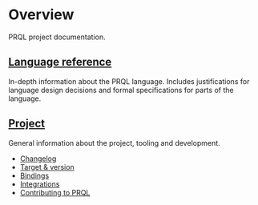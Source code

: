 # Overview

PRQL project documentation.

## [Language reference](./reference/syntax/index.md)

In-depth information about the PRQL language. Includes justifications for
language design decisions and formal specifications for parts of the language.

## [Project](./project/changelog.md)

General information about the project, tooling and development.

- [Changelog](./project/changelog.md)
- [Target & version](./project/target.md)
- [Bindings](./project/bindings/index.md)
- [Integrations](./project/integrations/index.md)
- [Contributing to PRQL](./project/contributing/index.md)
